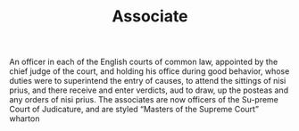 ---
title: Associate
letter: A
permalink: "/definitions/associate.html"
body: An officer in each of the English courts of common law, appointed by the chief
  judge of the court, and holding his office during good behavior, whose duties were
  to superintend the entry of causes, to attend the sittings of nisi prius, and there
  receive and enter verdicts, aud to draw, up the posteas and any orders of nisi prius.
  The associates are now officers of the Su-preme Court of Judicature, and are styled
  “Masters of the Supreme Court” wharton
published_at: '2018-07-07'
layout: post
---